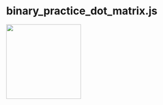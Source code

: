 # binary_practice_dot_matrix.js

<img width="200" src="https://user-images.githubusercontent.com/83494645/138400170-8fd1cb55-9d46-4420-bfb9-f0d86f8ceffb.gif">
